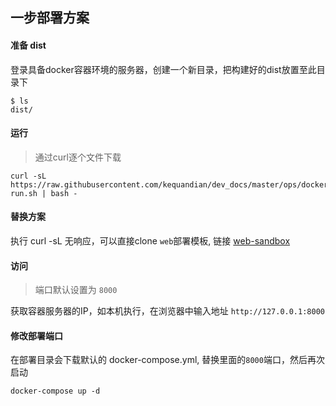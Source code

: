 
## 一步部署方案

#### 准备 dist
登录具备docker容器环境的服务器，创建一个新目录，把构建好的dist放置至此目录下
```
$ ls
dist/
```

#### 运行
> 通过curl逐个文件下载
>
```
curl -sL https://raw.githubusercontent.com/kequandian/dev_docs/master/ops/docker/tag/web/docker-run.sh | bash -
```

#### 替换方案
执行 curl -sL 无响应，可以直接clone `web`部署模板, 链接
[web-sandbox](https://github.com/smallsaas/web-sandbox)


#### 访问
> 端口默认设置为 `8000`
>
获取容器服务器的IP，如本机执行，在浏览器中输入地址 `http://127.0.0.1:8000`


#### 修改部署端口
在部署目录会下载默认的 docker-compose.yml, 替换里面的`8000`端口，然后再次启动
```
docker-compose up -d
```
